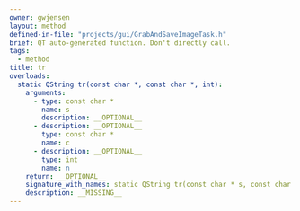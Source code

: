 ```yaml
---
owner: gwjensen
layout: method
defined-in-file: "projects/gui/GrabAndSaveImageTask.h"
brief: QT auto-generated function. Don't directly call.
tags:
  - method
title: tr
overloads:
  static QString tr(const char *, const char *, int):
    arguments:
      - type: const char *
        name: s
        description: __OPTIONAL__
      - description: __OPTIONAL__
        type: const char *
        name: c
      - description: __OPTIONAL__
        type: int
        name: n
    return: __OPTIONAL__
    signature_with_names: static QString tr(const char * s, const char * c, int n)
    description: __MISSING__
---
```

